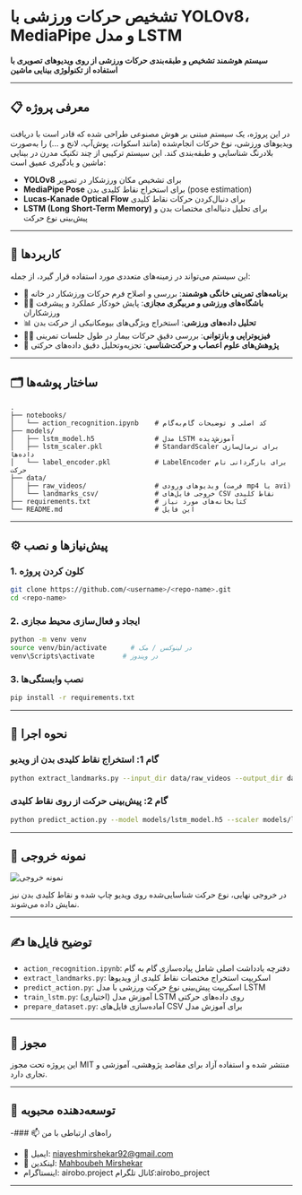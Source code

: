 
# تشخیص حرکات ورزشی با YOLOv8، MediaPipe و مدل LSTM

**سیستم هوشمند تشخیص و طبقه‌بندی حرکات ورزشی از روی ویدیوهای تصویری با استفاده از تکنولوژی بینایی ماشین**

---

## 📋 معرفی پروژه

در این پروژه، یک سیستم مبتنی بر هوش مصنوعی طراحی شده که قادر است با دریافت ویدیوهای ورزشی، نوع حرکات انجام‌شده (مانند اسکوات، پوش‌آپ، لانج و ...) را به‌صورت بلادرنگ شناسایی و طبقه‌بندی کند. این سیستم ترکیبی از چند تکنیک مدرن در بینایی ماشین و یادگیری عمیق است:

- **YOLOv8** برای تشخیص مکان ورزشکار در تصویر
- **MediaPipe Pose** برای استخراج نقاط کلیدی بدن (pose estimation)
- **Lucas-Kanade Optical Flow** برای دنبال‌کردن حرکات نقاط کلیدی
- **LSTM (Long Short-Term Memory)** برای تحلیل دنباله‌ای مختصات بدن و پیش‌بینی نوع حرکت

---

## 🎯 کاربردها

این سیستم می‌تواند در زمینه‌های متعددی مورد استفاده قرار گیرد، از جمله:

- 🎽 **برنامه‌های تمرینی خانگی هوشمند**: بررسی و اصلاح فرم حرکات ورزشکار در خانه
- 🏋️‍♂️ **باشگاه‌های ورزشی و مربیگری مجازی**: پایش خودکار عملکرد و پیشرفت ورزشکاران
- 📊 **تحلیل داده‌های ورزشی**: استخراج ویژگی‌های بیومکانیکی از حرکت بدن
- 👨‍⚕️ **فیزیوتراپی و بازتوانی**: بررسی دقیق حرکات بیمار در طول جلسات تمرینی
- 🧠 **پژوهش‌های علوم اعصاب و حرکت‌شناسی**: تجزیه‌وتحلیل دقیق داده‌های حرکتی

---

## 🗂 ساختار پوشه‌ها

```
.
├── notebooks/
│   └── action_recognition.ipynb    # کد اصلی و توضیحات گام‌به‌گام
├── models/
│   ├── lstm_model.h5               # مدل LSTM آموزش‌دیده
│   ├── lstm_scaler.pkl             # StandardScaler برای نرمال‌سازی داده‌ها
│   └── label_encoder.pkl           # LabelEncoder برای بازگردانی نام حرکت
├── data/
│   ├── raw_videos/                 # ویدیوهای ورودی (فرمت mp4 یا avi)
│   └── landmarks_csv/              # خروجی فایل‌های CSV نقاط کلیدی
├── requirements.txt                # کتابخانه‌های مورد نیاز
└── README.md                       # این فایل
```

---

## ⚙️ پیش‌نیازها و نصب

### 1. کلون کردن پروژه
```bash
git clone https://github.com/<username>/<repo-name>.git
cd <repo-name>
```

### 2. ایجاد و فعال‌سازی محیط مجازی
```bash
python -m venv venv
source venv/bin/activate      # در لینوکس / مک
venv\Scripts\activate       # در ویندوز
```

### 3. نصب وابستگی‌ها
```bash
pip install -r requirements.txt
```

---

## 🚀 نحوه اجرا

### گام 1: استخراج نقاط کلیدی بدن از ویدیو
```bash
python extract_landmarks.py --input_dir data/raw_videos --output_dir data/landmarks_csv
```

### گام 2: پیش‌بینی حرکت از روی نقاط کلیدی
```bash
python predict_action.py --model models/lstm_model.h5 --scaler models/lstm_scaler.pkl --labels models/label_encoder.pkl --source path/to/video_or_camera_index
```

---

## 📖 نمونه خروجی

![نمونه خروجی](docs/sample_output.png)

در خروجی نهایی، نوع حرکت شناسایی‌شده روی ویدیو چاپ شده و نقاط کلیدی بدن نیز نمایش داده می‌شوند.

---

## ✍️ توضیح فایل‌ها

- `action_recognition.ipynb`: دفترچه یادداشت اصلی شامل پیاده‌سازی گام به گام
- `extract_landmarks.py`: اسکریپت استخراج مختصات نقاط کلیدی از ویدیوها
- `predict_action.py`: اسکریپت پیش‌بینی نوع حرکت ورزشی با مدل LSTM
- `train_lstm.py`: (اختیاری) آموزش مدل LSTM روی داده‌های حرکتی
- `prepare_dataset.py`: آماده‌سازی فایل‌های CSV برای آموزش مدل

---

## 📄 مجوز

این پروژه تحت مجوز MIT منتشر شده و استفاده آزاد برای مقاصد پژوهشی، آموزشی و تجاری دارد.

---

## 🧠 توسعه‌دهنده محبوبه

-### 📫 راه‌های ارتباطی با من

- 📧 ایمیل: [niayeshmirshekar92@gmail.com](mailto:niayeshmirshekar92@gmail.com)
- 💼 لینکدین: [Mahboubeh Mirshekar](https://www.linkedin.com/in/mahbubeh-mirshekar-999640170)
- اینستاگرام: airobo.project
  کانال تلگرام:airobo_project

---

